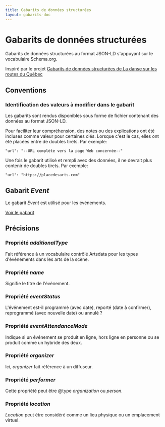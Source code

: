 ```yaml
---
title: Gabarits de données structurées
layout: gabarits-doc
---
```



Gabarits de données structurées
=========================

Gabarits de données structurées au format JSON-LD s'appuyant sur le vocabulaire Schema.org.

Inspiré par le projet [Gabarits de données structurées de La danse sur les routes du Québec](https://github.com/a10s-ca/ladsr-ds/blob/main/README.md)

## Conventions

### Identification des valeurs à modifier dans le gabarit

Les gabarits sont rendus disponibles sous forme de fichier contenant des données au format JSON-LD.

Pour faciliter leur compréhension, des notes ou des explications ont été incluses comme valeur pour certaines clés. Lorsque c'est le cas, elles ont été placées entre de doubles tirets. Par exemple:

```
"url": "--URL complète vers la page Web concernée--"
```

Une fois le gabarit utilisé et rempli avec des données, il ne devrait plus contenir de doubles tirets. Par exemple:

```
"url": "https://placedesarts.com"
```

## Gabarit _Event_

Le gabarit _Event_ est utilisé pour les événements.

[Voir le gabarit](https://github.com/culturecreates/artsdata-data-model/blob/master/_gabarits-jsonld/Event/event.jsonld)

## Précisions

### Propriété _additionalType_
Fait référence à un vocabulaire contrôlé Artsdata pour les types d'événements dans les arts de la scène.

### Propriété _name_
Signifie le titre de l'événement.

### Propriété _eventStatus_
L'événement est-il programmé (avec date), reporté (date à confirmer), reprogrammé (avec nouvelle date) ou annulé ?

### Propriété _eventAttendanceMode_
Indique si un événement se produit en ligne, hors ligne en personne ou se produit comme un hybride des deux.

### Propriété _organizer_
Ici, _organizer_ fait référence à un diffuseur.

### Propriété _performer_
Cette propriété peut être @type _organization_ ou _person_.

### Propriété _location_
_Location_ peut être considéré comme un lieu physique ou un emplacement virtuel.






